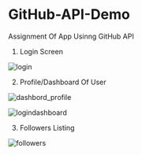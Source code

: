 # GitHub-API-Demo
Assignment Of App Usinng GitHub API
1. Login Screen 

![login](https://user-images.githubusercontent.com/45251228/50773020-959d3800-12b5-11e9-9616-b2cb4ffb7d4c.png)


2. Profile/Dashboard Of User

![dashbord_profile](https://user-images.githubusercontent.com/45251228/50773135-f2005780-12b5-11e9-89c3-c57fdf1f91bb.png)

![logindashboard](https://user-images.githubusercontent.com/45251228/50773043-ac438f00-12b5-11e9-9e2d-eb506984fb8e.png)


3. Followers Listing

![followers](https://user-images.githubusercontent.com/45251228/50773140-f62c7500-12b5-11e9-9923-977659d59ca4.png)


